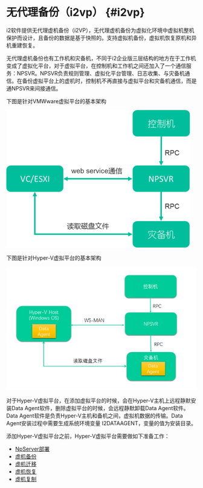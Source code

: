 # 无代理备份（i2vp） {#i2vp}

i2软件提供无代理虚机备份（i2VP），无代理虚机备份为虚拟化环境中虚拟机整机保护而设计，且备份的数据是基于快照的。支持虚拟机备份，虚拟机恢复原机和异机重建恢复。

无代理虚机备份也有工作机和灾备机，不同于i2企业版三层结构的地方在于工作机变成了虚拟化平台，对于虚拟平台，在控制机和工作机之间还加入了一个通信服务：NPSVR。NPSVR负责规则管理、虚拟化平台管理、日志收集、与灾备机通信。在备份虚拟平台上的虚机时，控制机不再直接与虚拟平台和灾备机通信，而是通NPSVR来间接通信。


下图是针对VMWware虚拟平台的基本架构

![](/assets/V6.139984.png)


下图是针对Hyper-V虚拟平台的基本架构

![](/assets/hyperv-structure2.png)


对于Hyper-V虚拟平台，在添加虚拟平台的时候，会在Hyper-V主机上远程静默安装Data Agent软件，删除虚拟平台的时候，会远程静默卸载Data Agent软件。Data Agent软件是负责Hyper-V主机和备机之间，虚拟机数据的传输。Data Agent安装过程中需要生成系统环境变量 I2DATAAGENT，变量的值为安装目录。

添加Hyper-V虚拟平台之前，Hyper-V虚拟平台需要做如下准备工作：




* [NpServer部署](install_npsvr.md)
* [虚机备份](vm_backup.md)
* [虚机迁移](vm_move.md)
* [虚机恢复](vm_restore.md)
* [虚机复制](vm_rep.md)



